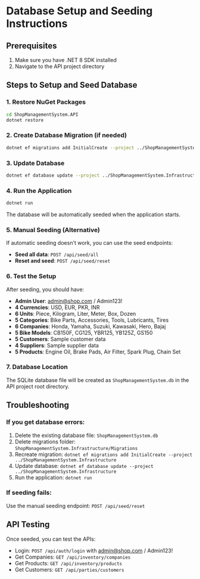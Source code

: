 # Database Setup and Seeding Instructions

## Prerequisites
1. Make sure you have .NET 8 SDK installed
2. Navigate to the API project directory

## Steps to Setup and Seed Database

### 1. Restore NuGet Packages
```bash
cd ShopManagementSystem.API
dotnet restore
```

### 2. Create Database Migration (if needed)
```bash
dotnet ef migrations add InitialCreate --project ../ShopManagementSystem.Infrastructure
```

### 3. Update Database
```bash
dotnet ef database update --project ../ShopManagementSystem.Infrastructure
```

### 4. Run the Application
```bash
dotnet run
```

The database will be automatically seeded when the application starts.

### 5. Manual Seeding (Alternative)
If automatic seeding doesn't work, you can use the seed endpoints:

- **Seed all data**: `POST /api/seed/all`
- **Reset and seed**: `POST /api/seed/reset`

### 6. Test the Setup
After seeding, you should have:
- **Admin User**: admin@shop.com / Admin123!
- **4 Currencies**: USD, EUR, PKR, INR
- **6 Units**: Piece, Kilogram, Liter, Meter, Box, Dozen
- **5 Categories**: Bike Parts, Accessories, Tools, Lubricants, Tires
- **6 Companies**: Honda, Yamaha, Suzuki, Kawasaki, Hero, Bajaj
- **5 Bike Models**: CB150F, CG125, YBR125, YB125Z, GS150
- **5 Customers**: Sample customer data
- **4 Suppliers**: Sample supplier data
- **5 Products**: Engine Oil, Brake Pads, Air Filter, Spark Plug, Chain Set

### 7. Database Location
The SQLite database file will be created as `ShopManagementSystem.db` in the API project root directory.

## Troubleshooting

### If you get database errors:
1. Delete the existing database file: `ShopManagementSystem.db`
2. Delete migrations folder: `ShopManagementSystem.Infrastructure/Migrations`
3. Recreate migration: `dotnet ef migrations add InitialCreate --project ../ShopManagementSystem.Infrastructure`
4. Update database: `dotnet ef database update --project ../ShopManagementSystem.Infrastructure`
5. Run the application: `dotnet run`

### If seeding fails:
Use the manual seeding endpoint: `POST /api/seed/reset`

## API Testing
Once seeded, you can test the APIs:
- Login: `POST /api/auth/login` with admin@shop.com / Admin123!
- Get Companies: `GET /api/inventory/companies`
- Get Products: `GET /api/inventory/products`
- Get Customers: `GET /api/parties/customers`